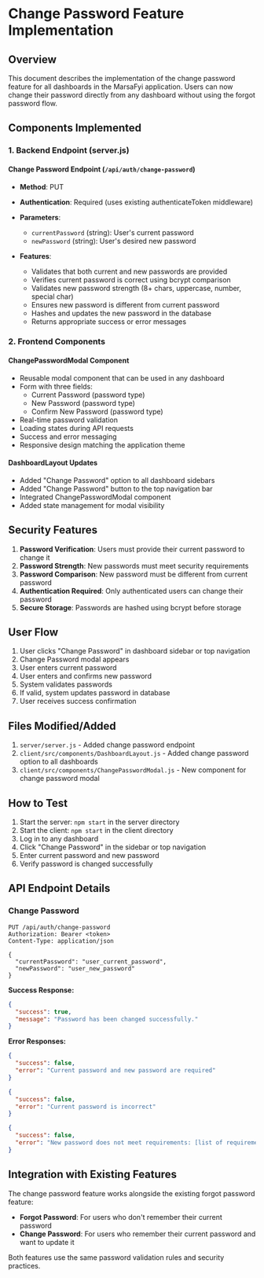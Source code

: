 # Change Password Feature Implementation

## Overview
This document describes the implementation of the change password feature for all dashboards in the MarsaFyi application. Users can now change their password directly from any dashboard without using the forgot password flow.

## Components Implemented

### 1. Backend Endpoint (server.js)

#### Change Password Endpoint (`/api/auth/change-password`)
- **Method**: PUT
- **Authentication**: Required (uses existing authenticateToken middleware)
- **Parameters**:
  - `currentPassword` (string): User's current password
  - `newPassword` (string): User's desired new password

- **Features**:
  - Validates that both current and new passwords are provided
  - Verifies current password is correct using bcrypt comparison
  - Validates new password strength (8+ chars, uppercase, number, special char)
  - Ensures new password is different from current password
  - Hashes and updates the new password in the database
  - Returns appropriate success or error messages

### 2. Frontend Components

#### ChangePasswordModal Component
- Reusable modal component that can be used in any dashboard
- Form with three fields:
  - Current Password (password type)
  - New Password (password type)
  - Confirm New Password (password type)
- Real-time password validation
- Loading states during API requests
- Success and error messaging
- Responsive design matching the application theme

#### DashboardLayout Updates
- Added "Change Password" option to all dashboard sidebars
- Added "Change Password" button to the top navigation bar
- Integrated ChangePasswordModal component
- Added state management for modal visibility

## Security Features

1. **Password Verification**: Users must provide their current password to change it
2. **Password Strength**: New passwords must meet security requirements
3. **Password Comparison**: New password must be different from current password
4. **Authentication Required**: Only authenticated users can change their password
5. **Secure Storage**: Passwords are hashed using bcrypt before storage

## User Flow

1. User clicks "Change Password" in dashboard sidebar or top navigation
2. Change Password modal appears
3. User enters current password
4. User enters and confirms new password
5. System validates passwords
6. If valid, system updates password in database
7. User receives success confirmation

## Files Modified/Added

1. `server/server.js` - Added change password endpoint
2. `client/src/components/DashboardLayout.js` - Added change password option to all dashboards
3. `client/src/components/ChangePasswordModal.js` - New component for change password modal

## How to Test

1. Start the server: `npm start` in the server directory
2. Start the client: `npm start` in the client directory
3. Log in to any dashboard
4. Click "Change Password" in the sidebar or top navigation
5. Enter current password and new password
6. Verify password is changed successfully

## API Endpoint Details

### Change Password
```
PUT /api/auth/change-password
Authorization: Bearer <token>
Content-Type: application/json

{
  "currentPassword": "user_current_password",
  "newPassword": "user_new_password"
}
```

**Success Response:**
```json
{
  "success": true,
  "message": "Password has been changed successfully."
}
```

**Error Responses:**
```json
{
  "success": false,
  "error": "Current password and new password are required"
}
```

```json
{
  "success": false,
  "error": "Current password is incorrect"
}
```

```json
{
  "success": false,
  "error": "New password does not meet requirements: [list of requirements]"
}
```

## Integration with Existing Features

The change password feature works alongside the existing forgot password feature:
- **Forgot Password**: For users who don't remember their current password
- **Change Password**: For users who remember their current password and want to update it

Both features use the same password validation rules and security practices.